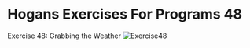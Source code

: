 # Hogans Exercises For Programs 48
 Exercise 48: Grabbing the Weather
![Exercise48](https://user-images.githubusercontent.com/60713038/205155547-48962a03-cb2e-4372-be75-d13ac56adeed.png)
